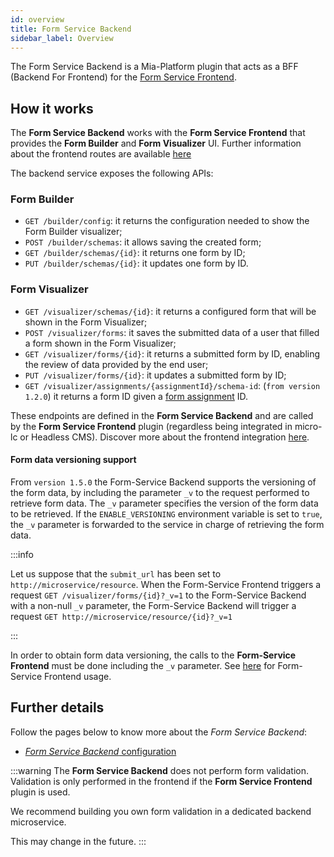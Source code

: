 ```yaml
---
id: overview
title: Form Service Backend
sidebar_label: Overview
---
```

The Form Service Backend is a Mia-Platform plugin that acts as a BFF (Backend For Frontend) for the [Form Service Frontend](../form-service-frontend/overview).

## How it works

The **Form Service Backend** works with the **Form Service Frontend** that provides the **Form Builder** and **Form Visualizer** UI. Further information about the frontend routes are available [here](../form-service-frontend/overview#how-it-works)  

The backend service exposes the following APIs:

### Form Builder

- `GET /builder/config`: it returns the configuration needed to show the Form Builder visualizer;
- `POST /builder/schemas`: it allows saving the created form;
- `GET /builder/schemas/{id}`: it returns one form by ID;
- `PUT /builder/schemas/{id}`: it updates one form by ID.

### Form Visualizer

- `GET /visualizer/schemas/{id}`: it returns a configured form that will be shown in the Form Visualizer;
- `POST /visualizer/forms`: it saves the submitted data of a user that filled a form shown in the Form Visualizer;
- `GET /visualizer/forms/{id}`: it returns a submitted form by ID, enabling the review of data provided by the end user;
- `PUT /visualizer/forms/{id}`: it updates a submitted form by ID;
- `GET /visualizer/assignments/{assignmentId}/schema-id`: (`from version 1.2.0`) it returns a form ID given a [form assignment](form_assignments_configuration) ID.

These endpoints are defined in the **Form Service Backend** and are called by the **Form Service Frontend** plugin (regardless being integrated in micro-lc or Headless CMS). Discover more about the frontend integration [here](../form-service-frontend/configuration#integration-with-micro-lc-and-headless-cms).

#### Form data versioning support
From `version 1.5.0` the Form-Service Backend supports the versioning of the form data, by including the parameter `_v` to the request performed to retrieve form data. The `_v` parameter specifies the version of the form data to be retrieved. If the `ENABLE_VERSIONING` environment variable is set to `true`, the `_v` parameter is forwarded to the service in charge of retrieving the form data.

:::info

Let us suppose that the `submit_url` has been set to `http://microservice/resource`. When the Form-Service Frontend triggers a request `GET /visualizer/forms/{id}?_v=1` to the Form-Service Backend with a non-null `_v` parameter, the Form-Service Backend will trigger a request `GET http://microservice/resource/{id}?_v=1`

:::

In order to obtain form data versioning, the calls to the **Form-Service Frontend** must be done including the `_v` parameter. See [here](../form-service-frontend/overview#form-data-versioning-support) for Form-Service Frontend usage.

## Further details

Follow the pages below to know more about the _Form Service Backend_:

- [_Form Service Backend_ configuration](configuration)

:::warning
The **Form Service Backend** does not perform form validation.
Validation is only performed in the frontend if the **Form Service Frontend** plugin is used.

We recommend building you own form validation in a dedicated backend microservice.

This may change in the future.
:::
